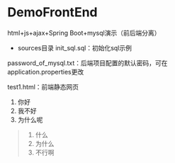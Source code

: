 # DemoFrontEnd

html+js+ajax+Spring Boot+mysql演示（前后端分离）

- sources目录
init_sql.sql：初始化sql示例

password_of_mysql.txt：后端项目配置的默认密码，可在application.properties更改 

test1.html：前端静态网页

1. 你好
  1. 我不好
  2. 为什么呢

> 1. 什么
>   1. 为什么
>   2. 不行啊
